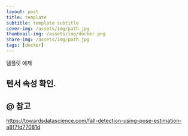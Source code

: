 ```yaml
---
layout: post
title: template 
subtitle: template subtitle
cover-img: /assets/img/path.jpg
thumbnail-img: /assets/img/docker.png
share-img: /assets/img/path.jpg
tags: [docker]
---
```

템플릿 예제

## 텐서 속성 확인.


## @ 참고
https://towardsdatascience.com/fall-detection-using-pose-estimation-a8f7fd77081d